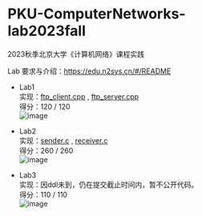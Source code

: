 # PKU-ComputerNetworks-lab2023fall
2023秋季北京大学《计算机网络》课程实践

Lab 要求与介绍：https://edu.n2sys.cn/#/README

- Lab1  
实现：[ftp_client.cpp](https://github.com/KangningShen/PKU-ComputerNetworks-lab2023fall/blob/main/Lab1-myFTP/ftp_client.cpp) , [ftp_server.cpp](https://github.com/KangningShen/PKU-ComputerNetworks-lab2023fall/blob/main/Lab1-myFTP/ftp_server.cpp)  
得分：120 / 120  
![image](https://github.com/KangningShen/PKU-ComputerNetworks-lab2023fall/assets/98076346/29ad2dd5-a376-4ac9-9c69-d25820e59345)

- Lab2  
实现：[sender.c](https://github.com/KangningShen/PKU-ComputerNetworks-lab2023fall/blob/main/Lab2-RTP/sender.c) , [receiver.c](https://github.com/KangningShen/PKU-ComputerNetworks-lab2023fall/blob/main/Lab2-RTP/receiver.c)  
得分：260 / 260  
![image](https://github.com/KangningShen/PKU-ComputerNetworks-lab2023fall/assets/98076346/a5fffc9e-0068-4ed7-8ecc-92e96e75f202)


- Lab3  
实现：因ddl未到，仍在提交截止时间内，暂不公开代码。  
得分：110 / 110  
![image](https://github.com/KangningShen/PKU-ComputerNetworks-lab2023fall/assets/98076346/e2254f59-80e2-4882-b4b4-eec80d43ca06)

